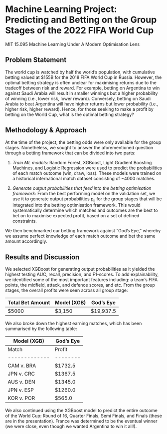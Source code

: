 # Machine Learning Project: Predicting and Betting on the Group Stages of the 2022 FIFA World Cup
MIT 15.095 Machine Learning Under A Modern Optimisation Lens

## Problem Statement
The world cup is watched by half the world’s population, with cumulative betting valued at $155B for the 2018 FIFA World Cup in Russia.  However, the optimal betting strategy is often unclear for maximising returns due to the tradeoff between risk and reward. For example, betting on Argentina to win against Saudi Arabia will result in smaller winnings but a higher probability of winning (i.e., lower risk, lower reward). Conversely, betting on Saudi Arabia to beat Argentina will have higher returns but lower probability (i.e., higher risk, higher reward). Hence, for those seeking to make a profit by betting on the World Cup, what is the optimal betting strategy?

## Methodology & Approach
At the time of the project, the betting odds were only available for the group stages. Nonetheless, we sought to answer the aforementioned question through a betting framework that can be divided into two parts:

1. *Train ML models*: Random Forest, XGBoost, Light Gradient Boosting Machines, and Logistic Regression were used to predict the probabilities of each match outcome (win, draw, loss). These models were trained on a historical international match dataset consisting of ~4000 matches.

2. *Generate output probabilities that feed into the betting optimisation framework*: From the best performing model on the validation set, we use it to generate output probabilities p<sub>ij</sub> for the group stages that will be integrated into the betting optimisation framework. This would systematically determine which matches and outcomes are the best to bet on to maximise expected profit, based on a set of defined constraints.

We then benchmarked our betting framework against “God’s Eye,” whereby we assume perfect knowledge of each match outcome and bet the same amount accordingly.

## Results and Discussion
We selected XGBoost for generating output probabilities as it yielded the highest testing AUC, recall, precision, and F1-scores. To add explainability, we identified some of the most important features including: a team’s FIFA points, the midfield, attack, and defence scores, and etc. From the group stages, the overall profits were seen across all group stage:

| Total Bet Amount | Model (XGB) | God’s Eye |
|------------------|-------------|-----------|
| $5000            | $3,150      | $19,937.5 |

We also broke down the highest earning matches, which has been summarised by the following table:

| Model (XGB) | God’s Eye    |
|-------------|--------------|
| Match       | Profit | Match       | Profit |
|-------------|--------|-------------|--------|
| CAM v. BRA  | $1732.5| ARG v. KSA  | $5880.0|
| JPN v. CRC  | $1367.5| CAM v. BRA  | $1732.5|
| AUS v. DEN  | $1345.0| JPN v. CRC  | $1367.5|
| JPN v. ESP  | $1260.0| AUS v. DEN  | $1345.0|
| KOR v. POR  | $565.0 | GER v. JPN  | $1320.0|


We also continued using the XGBoost model to predict the entire outcome of the World Cup: Round of 16, Quarter Finals, Semi Finals, and Finals (these are in the presentation). France was determined to be the eventual winner (we were close, even though we wanted Argentina to win it all!).
